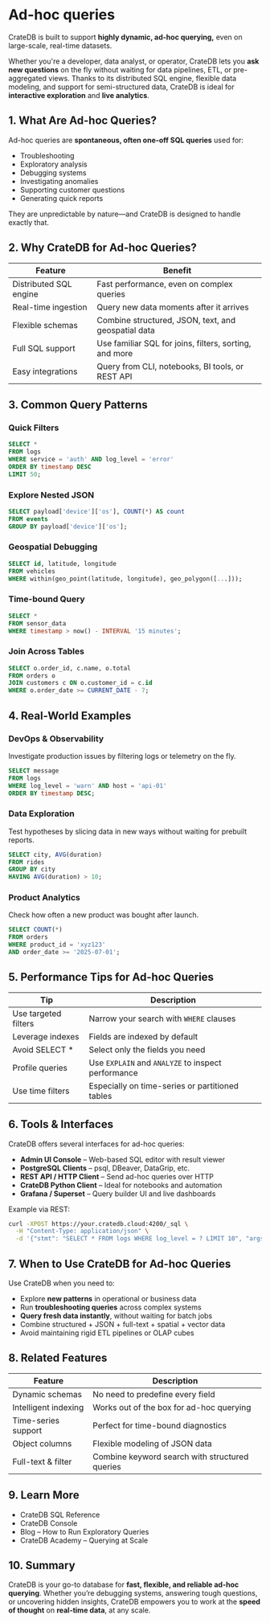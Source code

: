 # Ad-hoc queries

CrateDB is built to support **highly dynamic, ad-hoc querying,** even on large-scale, real-time datasets.

Whether you're a developer, data analyst, or operator, CrateDB lets you **ask new questions** on the fly without waiting for data pipelines, ETL, or pre-aggregated views. Thanks to its distributed SQL engine, flexible data modeling, and support for semi-structured data, CrateDB is ideal for **interactive exploration** and **live analytics**.

## 1. What Are Ad-hoc Queries?

Ad-hoc queries are **spontaneous, often one-off SQL queries** used for:

* Troubleshooting
* Exploratory analysis
* Debugging systems
* Investigating anomalies
* Supporting customer questions
* Generating quick reports

They are unpredictable by nature—and CrateDB is designed to handle exactly that.

## 2. Why CrateDB for Ad-hoc Queries?

| Feature                | Benefit                                                |
| ---------------------- | ------------------------------------------------------ |
| Distributed SQL engine | Fast performance, even on complex queries              |
| Real-time ingestion    | Query new data moments after it arrives                |
| Flexible schemas       | Combine structured, JSON, text, and geospatial data    |
| Full SQL support       | Use familiar SQL for joins, filters, sorting, and more |
| Easy integrations      | Query from CLI, notebooks, BI tools, or REST API       |

## 3. Common Query Patterns

### **Quick Filters**

```sql
SELECT *
FROM logs
WHERE service = 'auth' AND log_level = 'error'
ORDER BY timestamp DESC
LIMIT 50;
```

### **Explore Nested JSON**

```sql
SELECT payload['device']['os'], COUNT(*) AS count
FROM events
GROUP BY payload['device']['os'];
```

### **Geospatial Debugging**

```sql
SELECT id, latitude, longitude
FROM vehicles
WHERE within(geo_point(latitude, longitude), geo_polygon([...]));
```

### **Time-bound Query**

```sql
SELECT *
FROM sensor_data
WHERE timestamp > now() - INTERVAL '15 minutes';
```

### &#x20;**Join Across Tables**

```sql
SELECT o.order_id, c.name, o.total
FROM orders o
JOIN customers c ON o.customer_id = c.id
WHERE o.order_date >= CURRENT_DATE - 7;
```

## 4. Real-World Examples

### **DevOps & Observability**

Investigate production issues by filtering logs or telemetry on the fly.

```sql
SELECT message
FROM logs
WHERE log_level = 'warn' AND host = 'api-01'
ORDER BY timestamp DESC;
```

### **Data Exploration**

Test hypotheses by slicing data in new ways without waiting for prebuilt reports.

```sql
SELECT city, AVG(duration)
FROM rides
GROUP BY city
HAVING AVG(duration) > 10;
```

### **Product Analytics**

Check how often a new product was bought after launch.

```sql
SELECT COUNT(*)
FROM orders
WHERE product_id = 'xyz123'
AND order_date >= '2025-07-01';
```

## 5. Performance Tips for Ad-hoc Queries

| Tip                  | Description                                        |
| -------------------- |----------------------------------------------------|
| Use targeted filters | Narrow your search with `WHERE` clauses            |
| Leverage indexes     | Fields are indexed by default                      |
| Avoid SELECT \*      | Select only the fields you need                    |
| Profile queries      | Use `EXPLAIN` and `ANALYZE` to inspect performance |
| Use time filters     | Especially on time-series or partitioned tables    |

## 6. Tools & Interfaces

CrateDB offers several interfaces for ad-hoc queries:

* **Admin UI Console** – Web-based SQL editor with result viewer
* **PostgreSQL Clients** – psql, DBeaver, DataGrip, etc.
* **REST API / HTTP Client** – Send ad-hoc queries over HTTP
* **CrateDB Python Client** – Ideal for notebooks and automation
* **Grafana / Superset** – Query builder UI and live dashboards

Example via REST:

```bash
curl -XPOST https://your.cratedb.cloud:4200/_sql \
  -H "Content-Type: application/json" \
  -d '{"stmt": "SELECT * FROM logs WHERE log_level = ? LIMIT 10", "args": ["error"]}'
```

## 7. When to Use CrateDB for Ad-hoc Queries

Use CrateDB when you need to:

* Explore **new patterns** in operational or business data
* Run **troubleshooting queries** across complex systems
* **Query fresh data instantly**, without waiting for batch jobs
* Combine structured + JSON + full-text + spatial + vector data
* Avoid maintaining rigid ETL pipelines or OLAP cubes

## 8. Related Features

| Feature              | Description                                    |
| -------------------- | ---------------------------------------------- |
| Dynamic schemas      | No need to predefine every field               |
| Intelligent indexing | Works out of the box for ad-hoc querying       |
| Time-series support  | Perfect for time-bound diagnostics             |
| Object columns       | Flexible modeling of JSON data                 |
| Full-text & filter   | Combine keyword search with structured queries |

## 9. Learn More

* CrateDB SQL Reference
* CrateDB Console
* Blog – How to Run Exploratory Queries
* CrateDB Academy – Querying at Scale

## 10. Summary

CrateDB is your go-to database for **fast, flexible, and reliable ad-hoc querying**. Whether you’re debugging systems, answering tough questions, or uncovering hidden insights, CrateDB empowers you to work at the **speed of thought** on **real-time data**, at any scale.
